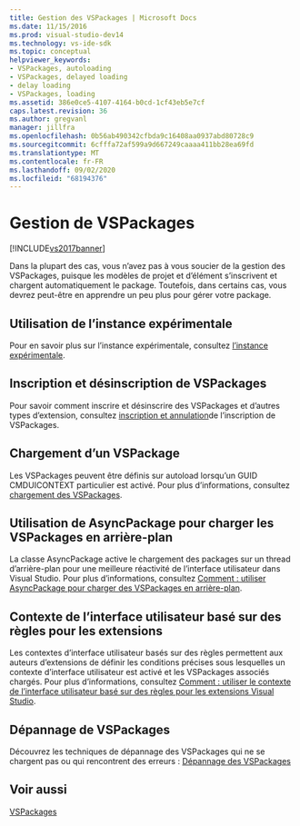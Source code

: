 ```yaml
---
title: Gestion des VSPackages | Microsoft Docs
ms.date: 11/15/2016
ms.prod: visual-studio-dev14
ms.technology: vs-ide-sdk
ms.topic: conceptual
helpviewer_keywords:
- VSPackages, autoloading
- VSPackages, delayed loading
- delay loading
- VSPackages, loading
ms.assetid: 386e0ce5-4107-4164-b0cd-1cf43eb5e7cf
caps.latest.revision: 36
ms.author: gregvanl
manager: jillfra
ms.openlocfilehash: 0b56ab490342cfbda9c16408aa0937abd80728c9
ms.sourcegitcommit: 6cfffa72af599a9d667249caaaa411bb28ea69fd
ms.translationtype: MT
ms.contentlocale: fr-FR
ms.lasthandoff: 09/02/2020
ms.locfileid: "68194376"
---
```

# <a name="managing-vspackages"></a>Gestion de VSPackages
[!INCLUDE[vs2017banner](../includes/vs2017banner.md)]

Dans la plupart des cas, vous n’avez pas à vous soucier de la gestion des VSPackages, puisque les modèles de projet et d’élément s’inscrivent et chargent automatiquement le package. Toutefois, dans certains cas, vous devrez peut-être en apprendre un peu plus pour gérer votre package.  
  
## <a name="using-the-experimental-instance"></a>Utilisation de l’instance expérimentale  
 Pour en savoir plus sur l’instance expérimentale, consultez [l’instance expérimentale](../extensibility/the-experimental-instance.md).  
  
## <a name="registering-and-unregistering-vspackages"></a>Inscription et désinscription de VSPackages  
 Pour savoir comment inscrire et désinscrire des VSPackages et d’autres types d’extension, consultez [inscription et annulation](../extensibility/registering-and-unregistering-vspackages.md)de l’inscription de VSPackages.  
  
## <a name="loading-a-vspackage"></a>Chargement d’un VSPackage  
 Les VSPackages peuvent être définis sur autoload lorsqu’un GUID CMDUICONTEXT particulier est activé. Pour plus d’informations, consultez [chargement des VSPackages](../extensibility/loading-vspackages.md).  
  
## <a name="using-asyncpackage-to-load-vspackages-in-the-background"></a>Utilisation de AsyncPackage pour charger les VSPackages en arrière-plan  
 La classe AsyncPackage active le chargement des packages sur un thread d’arrière-plan pour une meilleure réactivité de l’interface utilisateur dans Visual Studio. Pour plus d’informations, consultez [Comment : utiliser AsyncPackage pour charger des VSPackages en arrière-plan](../extensibility/how-to-use-asyncpackage-to-load-vspackages-in-the-background.md).  
  
## <a name="rule-based-ui-context-for-extensions"></a>Contexte de l’interface utilisateur basé sur des règles pour les extensions  
 Les contextes d’interface utilisateur basés sur des règles permettent aux auteurs d’extensions de définir les conditions précises sous lesquelles un contexte d’interface utilisateur est activé et les VSPackages associés chargés. Pour plus d’informations, consultez [Comment : utiliser le contexte de l’interface utilisateur basé sur des règles pour les extensions Visual Studio](../extensibility/how-to-use-rule-based-ui-context-for-visual-studio-extensions.md).  
  
## <a name="troubleshooting-vspackages"></a>Dépannage de VSPackages  
 Découvrez les techniques de dépannage des VSPackages qui ne se chargent pas ou qui rencontrent des erreurs : [Dépannage des VSPackages](../extensibility/troubleshooting-vspackages.md)  
  
## <a name="see-also"></a>Voir aussi  
 [VSPackages](../extensibility/internals/vspackages.md)
